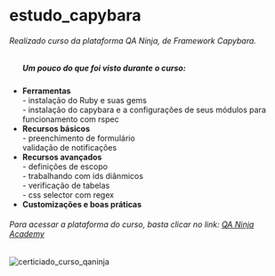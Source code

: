 # estudo_capybara
<h6>Realizado curso da plataforma QA Ninja, de Framework Capybara.</h6>


<ul><h5>Um pouco do que foi visto durante o curso:</h5>
	<b><li>Ferramentas</li></b>
	 - instalação do Ruby e suas gems <br />
	 - instalação do capybara e a configurações de seus módulos para funcionamento com rspec <br />
<b><li>Recursos básicos</li></b>
	 - preenchimento de formulário <br />
	validação de notificações <br /> 
<b><li>Recursos avançados</li></b>
	- definições de escopo <br />
	- trabalhando com ids diânmicos<br />
	- verificação de tabelas <br />
	- css selector com regex <br />
<b><li>Customizações e boas práticas</li></b>
</ul>

<h6>Para acessar a plataforma do curso, basta clicar no link: <a href="https://qaninja.academy/">QA Ninja Academy</a></p></h6>

![certiciado_curso_qaninja](https://user-images.githubusercontent.com/30751827/122297465-ef1bdf00-ced1-11eb-9cb9-be55ac19c9cc.png)
